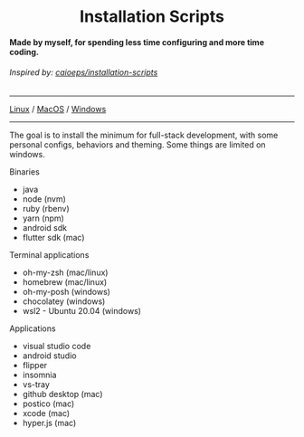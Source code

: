 <div align="center">

# Installation Scripts

</div>

#### Made by myself, for spending less time configuring and more time coding.

###### Inspired by: [caioeps/installation-scripts](https://github.com/caioeps/installation-scripts)

---

[Linux](./linux) /
[MacOS](./mac) /
[Windows](./win)

---

The goal is to install the minimum for full-stack development, with some personal configs, behaviors and theming.
Some things are limited on windows.

Binaries
- java
- node (nvm)
- ruby (rbenv)
- yarn (npm)
- android sdk
- flutter sdk (mac)

Terminal applications
- oh-my-zsh (mac/linux)
- homebrew (mac/linux)
- oh-my-posh (windows)
- chocolatey (windows)
- wsl2 - Ubuntu 20.04 (windows)

Applications
- visual studio code
- android studio
- flipper
- insomnia
- vs-tray
- github desktop (mac)
- postico (mac)
- xcode (mac)
- hyper.js (mac)
